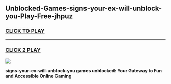 
## Unblocked-Games-signs-your-ex-will-unblock-you-Play-Free-jhpuz
<h3>
<a href="https://premium76.site?title=signs-your-ex-will-unblock-you&ref=19M">CLICK TO PLAY</a></h3>
<hr>

<h3>
<a href="https://premium76.site?title=signs-your-ex-will-unblock-you&ref=19M">CLICK 2 PLAY</a>
  
</h3>

<a href="https://premium76.site?title=signs-your-ex-will-unblock-you&ref=19M"><img src="https://clearcache.store/games.png"></a>


**signs-your-ex-will-unblock-you games unblocked: Your Gateway to Fun and Accessible Online Gaming**
